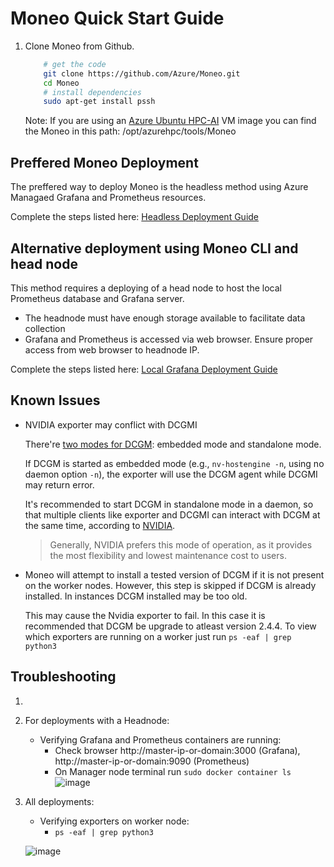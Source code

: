 # Moneo Quick Start Guide #

1. Clone Moneo from Github.

    ```sh
        # get the code
        git clone https://github.com/Azure/Moneo.git
        cd Moneo
        # install dependencies
        sudo apt-get install pssh
    ```

    Note: If you are using an [Azure Ubuntu HPC-AI](https://github.com/Azure/azhpc-images) VM image you can find the Moneo in this path: /opt/azurehpc/tools/Moneo

## Preffered Moneo Deployment ##

The preffered way to deploy Moneo is the headless method using Azure Managaed Grafana and Prometheus resources.

Complete the steps listed here: [Headless Deployment Guide](./HeadlessDeployment.md)

## Alternative deployment using Moneo CLI and head node ##

This method requires a deploying of a head node to host the local Prometheus database and Grafana server.

- The headnode must have enough storage available to facilitate data collection
- Grafana and Prometheus is accessed via web browser. Ensure proper access from web browser to headnode IP.

Complete the steps listed here: [Local Grafana Deployment Guide](./HeadlessDeployment.md)

## Known Issues ##

- NVIDIA exporter may conflict with DCGMI

  There're [two modes for DCGM](https://docs.nvidia.com/datacenter/dcgm/latest/dcgm-user-guide/getting-started.html#content): embedded mode and standalone mode.

  If DCGM is started as embedded mode (e.g., `nv-hostengine -n`, using no daemon option `-n`), the exporter will use the DCGM agent while DCGMI may return error.

  It's recommended to start DCGM in standalone mode in a daemon, so that multiple clients like exporter and DCGMI can interact with DCGM at the same time, according to [NVIDIA](https://docs.nvidia.com/datacenter/dcgm/latest/dcgm-user-guide/getting-started.html#standalone-mode).

  > Generally, NVIDIA prefers this mode of operation, as it provides the most flexibility and lowest maintenance cost to users.

- Moneo will attempt to install a tested version of DCGM if it is not present on the worker nodes. However, this step is skipped if DCGM is already installed. In instances DCGM installed may be too old.

  This may cause the Nvidia exporter to fail. In this case it is recommended that DCGM be upgrade to atleast version 2.4.4.
  To view which exporters are running on a worker just run ```ps -eaf | grep python3```

## Troubleshooting ##

1.
2. For deployments with a Headnode:

    - Verifying Grafana and Prometheus containers are running:
        - Check browser http://master-ip-or-domain:3000 (Grafana), http://master-ip-or-domain:9090 (Prometheus)
        - On Manager node terminal run ```sudo docker container ls```
    ![image](https://user-images.githubusercontent.com/70273488/205715440-9f994c84-b115-4a98-9535-fdce8a4adf7d.png)

3. All deployments:
    - Verifying exporters on worker node:
        - ``` ps -eaf | grep python3 ```

    ![image](https://user-images.githubusercontent.com/70273488/205716391-d0144085-8948-4269-a25c-51bc68448e1e.png)
